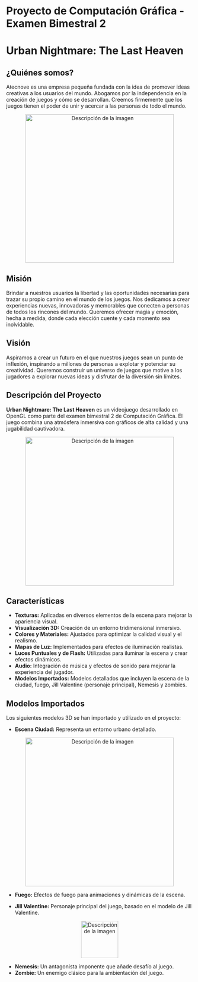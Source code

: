 # Proyecto de Computación Gráfica - Examen Bimestral 2

# Urban Nightmare: The Last Heaven
## ¿Quiénes somos?

Atecnove es una empresa pequeña fundada con la idea de promover ideas creativas a los usuarios del mundo. Abogamos por la independencia en la creación de juegos y cómo se desarrollan. Creemos firmemente que los juegos tienen el poder de unir y acercar a las personas de todo el mundo.

<p align="center">
<img src="https://github.com/user-attachments/assets/e0df5f09-dbcb-4043-995b-4067fc2d8836" alt="Descripción de la imagen" width="400" />
</p>

## Misión

Brindar a nuestros usuarios la libertad y las oportunidades necesarias para trazar su propio camino en el mundo de los juegos. Nos dedicamos a crear experiencias nuevas, innovadoras y memorables que conecten a personas de todos los rincones del mundo. Queremos ofrecer magia y emoción, hecha a medida, donde cada elección cuente y cada momento sea inolvidable.
## Visión

Aspiramos a crear un futuro en el que nuestros juegos sean un punto de inflexión, inspirando a millones de personas a explotar y potenciar su creatividad. Queremos construir un universo de juegos que motive a los jugadores a explorar nuevas ideas y disfrutar de la diversión sin límites.
## Descripción del Proyecto

**Urban Nightmare: The Last Heaven** es un videojuego desarrollado en OpenGL como parte del examen bimestral 2 de Computación Gráfica. El juego combina una atmósfera inmersiva con gráficos de alta calidad y una jugabilidad cautivadora.

<p align="center">
<img src="https://github.com/user-attachments/assets/23a8bf8b-27a5-44f6-aa94-4189cbd5fea8" alt="Descripción de la imagen" width="400" />
</p>


## Características

- **Texturas:** Aplicadas en diversos elementos de la escena para mejorar la apariencia visual.
- **Visualización 3D:** Creación de un entorno tridimensional inmersivo.
- **Colores y Materiales:** Ajustados para optimizar la calidad visual y el realismo.
- **Mapas de Luz:** Implementados para efectos de iluminación realistas.
- **Luces Puntuales y de Flash:** Utilizadas para iluminar la escena y crear efectos dinámicos.
- **Audio:** Integración de música y efectos de sonido para mejorar la experiencia del jugador.
- **Modelos Importados:** Modelos detallados que incluyen la escena de la ciudad, fuego, Jill Valentine (personaje principal), Nemesis y zombies.

## Modelos Importados

Los siguientes modelos 3D se han importado y utilizado en el proyecto:

- **Escena Ciudad:** Representa un entorno urbano detallado.
<p align="center">
<img src="https://github.com/user-attachments/assets/25dc78c1-96db-453c-a247-7978ab07e88d" alt="Descripción de la imagen" width="400" />
</p>
  
- **Fuego:** Efectos de fuego para animaciones y dinámicas de la escena.

  
- **Jill Valentine:** Personaje principal del juego, basado en el modelo de Jill Valentine.
  
<p align="center">
<img src="https://github.com/user-attachments/assets/3cc6af7b-8c5d-41a7-bc87-66ffc559281f" alt="Descripción de la imagen" width="100" />
</p>


- **Nemesis:** Un antagonista imponente que añade desafío al juego.
- **Zombie:** Un enemigo clásico para la ambientación del juego.
